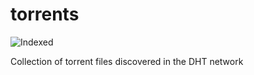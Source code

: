 torrents 
========
![Indexed](https://img.shields.io/badge/indexed-100864-blue)

Collection of torrent files discovered in the DHT network
